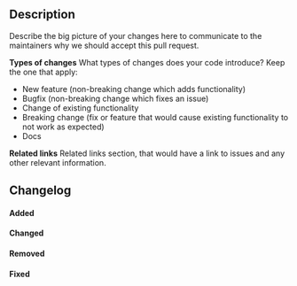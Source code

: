 ## Description
Describe the big picture of your changes here to communicate to the maintainers why we should accept this pull request.

**Types of changes**
What types of changes does your code introduce? Keep the one that apply:
- New feature (non-breaking change which adds functionality)
- Bugfix (non-breaking change which fixes an issue)
- Change of existing functionality
- Breaking change (fix or feature that would cause existing functionality to not work as expected)
- Docs

**Related links**
Related links section, that would have a link to issues and any other relevant information.

## Changelog
#### Added

#### Changed

#### Removed

#### Fixed

